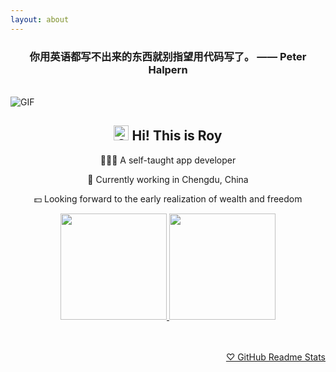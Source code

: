 ```yaml
---
layout: about
---
```


<h3 align="center">你用英语都写不出来的东西就别指望用代码写了。 —— Peter Halpern</h3>

<br/>

<image src="https://s6.jpg.cm/2022/07/29/P7Zurz.gif" align="center" alt="GIF" />

<h2 align="center"><image src="https://s6.jpg.cm/2022/07/29/P7Z5dw.gif" alt="GIF" width="24px" /> Hi! This is Roy</h2>

<div align="center">

<p>🧑🏻‍💻 A self-taught app developer</p>

<p>🐼 Currently working in Chengdu, China</p>

<p>💵 Looking forward to the early realization of wealth and freedom</p>

</div>

<div align="center">

<a href="https://github.com/RoyRao2333">
<image src="https://github-readme-stats.vercel.app/api?username=royrao2333&include_all_commits=true&count_private=true&show_icons=true&theme=buefy" height="170px" />
</a>

<a href="https://github.com/RoyRao2333">
<image src="https://github-readme-stats.vercel.app/api/top-langs/?username=royrao2333&layout=compact" height="170px" />
</a>

</div>

<br/>

<br/>

<div align="right">

<a href="https://github.com/anuraghazra/github-readme-stats">♡ GitHub Readme Stats</a>

</div>
